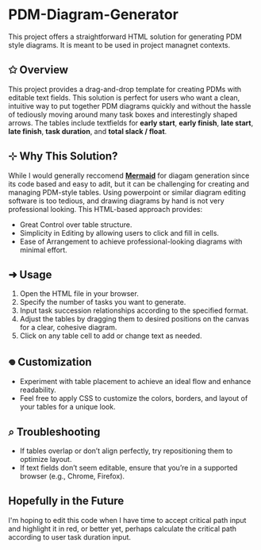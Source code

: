 # PDM-Diagram-Generator
This project offers a straightforward HTML solution for generating PDM style diagrams. It is meant to be used in project managnet contexts.

## ✩ Overview
This project provides a drag-and-drop template for creating PDMs with editable text fields. This solution is perfect for users who want a clean, intuitive way to put together PDM diagrams quickly and without the hassle of tediously moving around many task boxes and interestingly shaped arrows. The tables include textfields for **early start**, **early finish**, **late start**, **late finish**, **task duration**, and **total slack / float**. 

## ⊹ Why This Solution?
While I would generally reccomend [**Mermaid**](https://mermaid.js.org/) for diagam generation since its code based and easy to adit, but it can be challenging for creating and managing PDM-style tables. Using powerpoint or similar diagram editing software is too tedious, and drawing diagrams by hand is not very professional looking. This HTML-based approach provides:
* Great Control over table structure.
* Simplicity in Editing by allowing users to click and fill in cells.
* Ease of Arrangement to achieve professional-looking diagrams with minimal effort.

##  ➜ Usage
1. Open the HTML file in your browser.
2. Specify the number of tasks you want to generate.
3. Input task succession relationships according to the specified format.
4. Adjust the tables by dragging them to desired positions on the canvas for a clear, cohesive diagram.
5. Click on any table cell to add or change text as needed.

## 𖦹 Customization
* Experiment with table placement to achieve an ideal flow and enhance readability.
* Feel free to apply CSS to customize the colors, borders, and layout of your tables for a unique look.

## ⌕ Troubleshooting
* If tables overlap or don’t align perfectly, try repositioning them to optimize layout.
* If text fields don’t seem editable, ensure that you’re in a supported browser (e.g., Chrome, Firefox).

## Hopefully in the Future
I'm hoping to edit this code when I have time to accept critical path input and highlight it in red, or better yet, perhaps calculate the critical path according to user task duration input.
